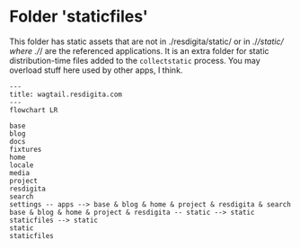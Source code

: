 # Folder 'staticfiles'

This folder has static assets that are not in ./resdigita/static/ or in ./*/static/ where ./*/ are the referenced applications. It is an extra folder for static distribution-time files added to the `collectstatic` process. You may overload stuff here used by other apps, I think.



```mermaid
---
title: wagtail.resdigita.com
---
flowchart LR

base
blog
docs
fixtures
home
locale
media
project
resdigita
search
settings -- apps --> base & blog & home & project & resdigita & search
base & blog & home & project & resdigita -- static --> static
staticfiles --> static
static
staticfiles

```
